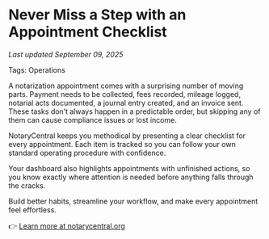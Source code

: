 # Never Miss a Step with an Appointment Checklist
_Last updated September 09, 2025_

Tags: Operations

A notarization appointment comes with a surprising number of moving parts. Payment needs to be collected, fees recorded, mileage logged, notarial acts documented, a journal entry created, and an invoice sent. These tasks don’t always happen in a predictable order, but skipping any of them can cause compliance issues or lost income.

NotaryCentral keeps you methodical by presenting a clear checklist for every appointment. Each item is tracked so you can follow your own standard operating procedure with confidence.

Your dashboard also highlights appointments with unfinished actions, so you know exactly where attention is needed before anything falls through the cracks.

Build better habits, streamline your workflow, and make every appointment feel effortless.

👉 [Learn more at notarycentral.org](https://www.notarycentral.org)
